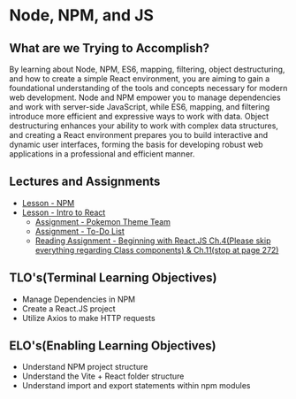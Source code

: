 # Node, NPM, and JS

## What are we Trying to Accomplish?

By learning about Node, NPM, ES6, mapping, filtering, object destructuring, and how to create a simple React environment, you are aiming to gain a foundational understanding of the tools and concepts necessary for modern web development. Node and NPM empower you to manage dependencies and work with server-side JavaScript, while ES6, mapping, and filtering introduce more efficient and expressive ways to work with data. Object destructuring enhances your ability to work with complex data structures, and creating a React environment prepares you to build interactive and dynamic user interfaces, forming the basis for developing robust web applications in a professional and efficient manner.

## Lectures and Assignments

- [Lesson - NPM](./1-node-projects.md)
- [Lesson - Intro to React](./2-intro-vite-react.md)
  - [Assignment - Pokemon Theme Team](https://github.com/Code-Platoon-Assignments/react-pokemon)
  - [Assignment - To-Do List](https://github.com/Code-Platoon-Assignments/to-do-react)
  - [Reading Assignment - Beginning with React.JS Ch.4(Please skip everything regarding Class components) & Ch.11(stop at page 272)](https://drive.google.com/file/d/1groEhrGvFKe7Jf_u3NfnoDQUJspU2alu/view?usp=drive_link)

## TLO's(Terminal Learning Objectives)

- Manage Dependencies in NPM
- Create a React.JS project
- Utilize Axios to make HTTP requests

## ELO's(Enabling Learning Objectives)

- Understand NPM project structure
- Understand the Vite + React folder structure
- Understand import and export statements within npm modules
